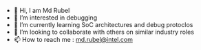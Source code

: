- 👋 Hi, I am Md Rubel
- 👀 I’m interested in debugging
- 🌱 I’m currently learning SoC architectures and debug protoclos
- 💞️ I’m looking to collaborate with others on similar industry roles
- 📫 How to reach me : md.rubel@intel.com

<!---
mdrbl/mdrbl is a ✨ special ✨ repository because its `README.md` (this file) appears on your GitHub profile.
You can click the Preview link to take a look at your changes.
--->
